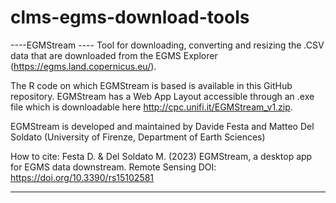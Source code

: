 # clms-egms-download-tools

----EGMStream ----
Tool for downloading, converting and resizing the .CSV data that are downloaded from the EGMS Explorer (https://egms.land.copernicus.eu/).

The R code on which EGMStream is based is available in this GitHub repository.
EGMStream has a Web App Layout accessible through an .exe file which is downloadable here http://cpc.unifi.it/EGMStream_v1.zip.

EGMStream is developed and maintained by Davide Festa and Matteo Del Soldato (University of Firenze, Department of Earth Sciences)  

How to cite: Festa D. & Del Soldato M. (2023) EGMStream, a desktop app for EGMS data downstream. Remote Sensing DOI: https://doi.org/10.3390/rs15102581

----------------
